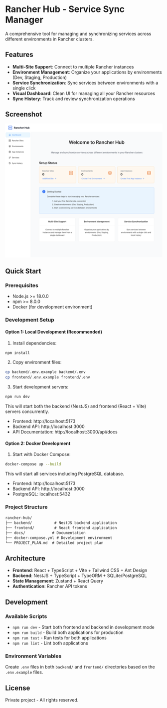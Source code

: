 # Rancher Hub - Service Sync Manager

A comprehensive tool for managing and synchronizing services across different environments in Rancher clusters.

## Features

- **Multi-Site Support**: Connect to multiple Rancher instances
- **Environment Management**: Organize your applications by environments (Dev, Staging, Production)
- **Service Synchronization**: Sync services between environments with a single click
- **Visual Dashboard**: Clean UI for managing all your Rancher resources
- **Sync History**: Track and review synchronization operations

## Screenshot

![screenshot](assets/RancherHub-screenshot.png)

## Quick Start

### Prerequisites

- Node.js >= 18.0.0
- npm >= 8.0.0
- Docker (for development environment)

### Development Setup

#### Option 1: Local Development (Recommended)

1. Install dependencies:
```bash
npm install
```

2. Copy environment files:
```bash
cp backend/.env.example backend/.env
cp frontend/.env.example frontend/.env
```

3. Start development servers:
```bash
npm run dev
```

This will start both the backend (NestJS) and frontend (React + Vite) servers concurrently.

- Frontend: http://localhost:5173
- Backend API: http://localhost:3000
- API Documentation: http://localhost:3000/api/docs

#### Option 2: Docker Development

1. Start with Docker Compose:
```bash
docker-compose up --build
```

This will start all services including PostgreSQL database.

- Frontend: http://localhost:5173  
- Backend API: http://localhost:3000
- PostgreSQL: localhost:5432

### Project Structure

```
rancher-hub/
├── backend/          # NestJS backend application
├── frontend/         # React frontend application
├── docs/            # Documentation
├── docker-compose.yml # Development environment
└── PROJECT_PLAN.md  # Detailed project plan
```

## Architecture

- **Frontend**: React + TypeScript + Vite + Tailwind CSS + Ant Design
- **Backend**: NestJS + TypeScript + TypeORM + SQLite/PostgreSQL
- **State Management**: Zustand + React Query
- **Authentication**: Rancher API tokens

## Development

### Available Scripts

- `npm run dev` - Start both frontend and backend in development mode
- `npm run build` - Build both applications for production
- `npm run test` - Run tests for both applications
- `npm run lint` - Lint both applications

### Environment Variables

Create `.env` files in both `backend/` and `frontend/` directories based on the `.env.example` files.

## License

Private project - All rights reserved.